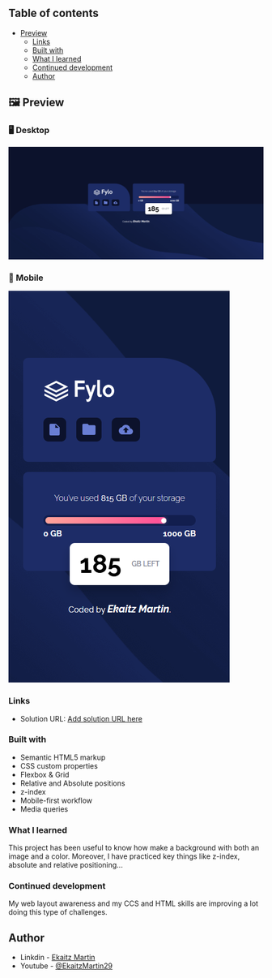 ## Table of contents

- [Preview](#-preview)
  - [Links](#links)
  - [Built with](#built-with)
  - [What I learned](#what-i-learned)
  - [Continued development](#continued-development)
  - [Author](#author)

## 🖼 Preview

### 🖥 Desktop 
![Project preview-desktop](images/desktop-preview.png)

### 📲 Mobile
![Project preview-mobile](images/mobile-preview.png)

### Links

- Solution URL: [Add solution URL here](http://127.0.0.1:5500/fylo-data-storage-component-master/index.html)

### Built with

- Semantic HTML5 markup
- CSS custom properties
- Flexbox & Grid
- Relative and Absolute positions
- z-index
- Mobile-first workflow
- Media queries

### What I learned

This project has been useful to know how make a background with both an image and a color. Moreover, I have practiced key things like z-index, absolute and relative positioning...

### Continued development

My web layout awareness and my CCS and HTML skills are improving a lot doing this type of challenges. 



## Author

- Linkdin - [Ekaitz Martin](https://www.linkedin.com/in/ekaitz-martin-23367727a/)
- Youtube - [@EkaitzMartin29](https://www.youtube.com/@EkaitzMartin29)
